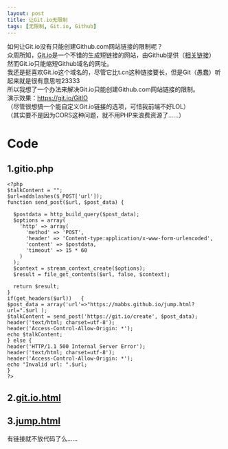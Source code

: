 ```yaml
---
layout: post
title: 让Git.io无限制
tags: [无限制, Git.io, Github]
---
```


  如何让Git.io没有只能创建Github.com网站链接的限制呢？<!--more-->    
  众周所知，[Git.io](https://Git.io)是一个不错的生成短链接的网站，由Github提供（[相关链接](https://github.blog/2011-11-10-git-io-github-url-shortener/)）   
  然而Git.io只能缩短Github域名的网址。   
  我还是挺喜欢Git.io这个域名的，尽管它比t.cn这种链接要长，但是Git（愚蠢）听起来就是很有意思啦23333   
  所以我想了一个办法来解决Git.io只能创建Github.com网站链接的限制。   
  演示效果：<https://git.io/GitIO>   
  （尽管很想搞一个能自定义Git.io链接的选项，可惜我前端不好LOL）   
  （其实要不是因为CORS这种问题，就不用PHP来浪费资源了……）
  
# Code
## 1.gitio.php
```
<?php
$talkContent = "";
$url=addslashes($_POST['url']);
function send_post($url, $post_data) {

  $postdata = http_build_query($post_data);  
  $options = array(
    'http' => array(
      'method' => 'POST',  
      'header' => 'Content-type:application/x-www-form-urlencoded',  
      'content' => $postdata,  
      'timeout' => 15 * 60
    )
  );
  $context = stream_context_create($options);
  $result = file_get_contents($url, false, $context);
  
  return $result;  
}  
if(get_headers($url))   {
$post_data = array('url'=>"https://mabbs.github.io/jump.html?url=".$url );
$talkContent = send_post('https://git.io/create', $post_data);
header('text/html; charset=utf-8');
header('Access-Control-Allow-Origin: *');
echo $talkContent;
} else {
header('HTTP/1.1 500 Internal Server Error');
header('text/html; charset=utf-8');
header('Access-Control-Allow-Origin: *');
echo "Invalid url: ".$url;
}
?>
```
## 2.[git.io.html](https://github.com/Mabbs/mabbs.github.io/raw/master/git.io.html)
## 3.[jump.html](https://github.com/Mabbs/mabbs.github.io/raw/master/jump.html)
有链接就不放代码了么……
